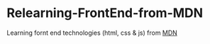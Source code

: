 # Relearning-FrontEnd-from-MDN
Learning fornt end technologies (html, css &amp; js) from [MDN](https://developer.mozilla.org/en-US/docs/Learn/Getting_started_with_the_web)

